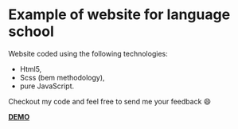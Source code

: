# Example of website for language school

Website coded using the following technologies:
- Html5,
- Scss (bem methodology),
- pure JavaScript.

Checkout my code and feel free to send me your feedback :smile:

<a href="https://wojciechowski-piotr.github.io/company_web_2_1/">**DEMO**</a>
